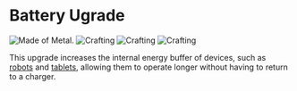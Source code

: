 # Battery Ugrade

![Made of Metal.](oredict:oc:batteryUpgrade1)
![Crafting](img/ubattery1.png)
![Crafting](img/ubattery2.png)
![Crafting](img/ubattery3.png)

This upgrade increases the internal energy buffer of devices, such as [robots](../block/robot.md) and [tablets](tablet.md), allowing them to operate longer without having to return to a charger.
